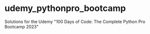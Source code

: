 # udemy_pythonpro_bootcamp
Solutions for the Udemy "100 Days of Code: The Complete Python Pro Bootcamp 2023"
